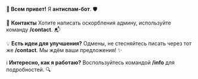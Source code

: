 <b>👋 Всем привет!</b> Я <b>антиспам-бот</b>. 🛡️
        
📝 <b>Контакты</b> 
Хотите написать оскорбления админу, используйте команду <b>/contact</b>. 📬

💡 <b>Есть идеи для улучшения?</b> 
Одмены, не стесняйтесь писать через тот же <b>/contact</b>. Мы ждём ваши предложения! ✨

ℹ️ <b>Интересно, как я работаю?</b> 
Воспользуйтесь командой <b>/info</b> для подробностей. 🔍
